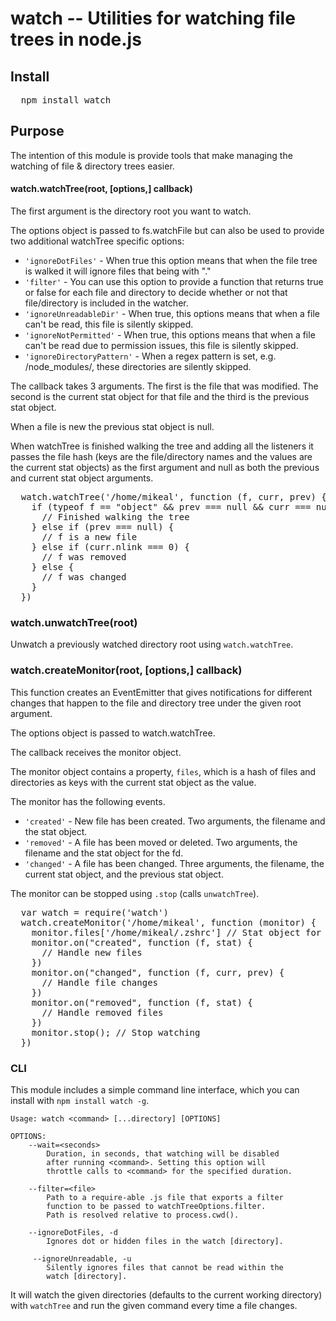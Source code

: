 # watch -- Utilities for watching file trees in node.js

## Install

<pre>
  npm install watch
</pre>

## Purpose

The intention of this module is provide tools that make managing the watching of file & directory trees easier.

#### watch.watchTree(root, [options,] callback)

The first argument is the directory root you want to watch.

The options object is passed to fs.watchFile but can also be used to provide two additional watchTree specific options:

* `'ignoreDotFiles'` - When true this option means that when the file tree is walked it will ignore files that being with "."
* `'filter'` - You can use this option to provide a function that returns true or false for each file and directory to decide whether or not that file/directory is included in the watcher.
* `'ignoreUnreadableDir'` - When true, this options means that when a file can't be read, this file is silently skipped.
* `'ignoreNotPermitted'` - When true, this options means that when a file can't be read due to permission issues, this file is silently skipped.
* `'ignoreDirectoryPattern'` - When a regex pattern is set, e.g. /node_modules/, these directories are silently skipped.

The callback takes 3 arguments. The first is the file that was modified. The second is the current stat object for that file and the third is the previous stat object.

When a file is new the previous stat object is null.

When watchTree is finished walking the tree and adding all the listeners it passes the file hash (keys are the file/directory names and the values are the current stat objects) as the first argument and null as both the previous and current stat object arguments.

<pre>
  watch.watchTree('/home/mikeal', function (f, curr, prev) {
    if (typeof f == "object" && prev === null && curr === null) {
      // Finished walking the tree
    } else if (prev === null) {
      // f is a new file
    } else if (curr.nlink === 0) {
      // f was removed
    } else {
      // f was changed
    }
  })
</pre>

### watch.unwatchTree(root)

Unwatch a previously watched directory root using `watch.watchTree`.

### watch.createMonitor(root, [options,] callback)

This function creates an EventEmitter that gives notifications for different changes that happen to the file and directory tree under the given root argument.

The options object is passed to watch.watchTree.

The callback receives the monitor object.

The monitor object contains a property, `files`, which is a hash of files and directories as keys with the current stat object as the value.

The monitor has the following events.

* `'created'` - New file has been created. Two arguments, the filename and the stat object.
* `'removed'` - A file has been moved or deleted. Two arguments, the filename and the stat object for the fd.
* `'changed'` - A file has been changed. Three arguments, the filename, the current stat object, and the previous stat object.

The monitor can be stopped using `.stop` (calls `unwatchTree`).

<pre>
  var watch = require('watch')
  watch.createMonitor('/home/mikeal', function (monitor) {
    monitor.files['/home/mikeal/.zshrc'] // Stat object for my zshrc.
    monitor.on("created", function (f, stat) {
      // Handle new files
    })
    monitor.on("changed", function (f, curr, prev) {
      // Handle file changes
    })
    monitor.on("removed", function (f, stat) {
      // Handle removed files
    })
    monitor.stop(); // Stop watching
  })
</pre>

### CLI

This module includes a simple command line interface, which you can install with `npm install watch -g`.


```
Usage: watch <command> [...directory] [OPTIONS]

OPTIONS:
    --wait=<seconds>
        Duration, in seconds, that watching will be disabled
        after running <command>. Setting this option will
        throttle calls to <command> for the specified duration.

    --filter=<file>
        Path to a require-able .js file that exports a filter
        function to be passed to watchTreeOptions.filter.
        Path is resolved relative to process.cwd().

    --ignoreDotFiles, -d
        Ignores dot or hidden files in the watch [directory].

     --ignoreUnreadable, -u
        Silently ignores files that cannot be read within the
        watch [directory].
```

It will watch the given directories (defaults to the current working directory) with `watchTree` and run the given command every time a file changes.
